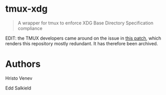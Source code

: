 # tmux-xdg
> A wrapper for tmux to enforce XDG Base Directory Specification compliance

EDIT: the TMUX developers came around on the issue in [this patch](https://github.com/tmux/tmux/commit/f87be8d0521436c47151233f781794dee94fc1df#diff-c949f93d03f44a4217d7a138f9e2e54aR16), which renders this repository mostly redundant.  It has therefore been archived.

# Authors
Hristo Venev

Edd Salkield
